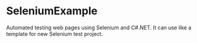 # SeleniumExample
Automated testing web pages using Selenium and C#.NET. It can use like a template for new Selenium test project.

